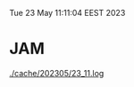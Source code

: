 Tue 23 May 11:11:04 EEST 2023
# JAM
<a href='./cache/202305/23_11.log'>./cache/202305/23_11.log</a>
